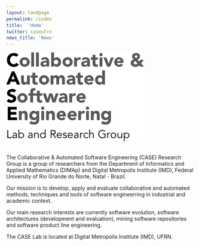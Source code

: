 ```yaml
---
layout: landpage
permalink: /index
title:  'Home'
twitter: caseufrn
news_title: 'News'
---
```

<div class="col-xs-12 col-sm-4">
    <img src="/images/mainLogo.png" class="img-responsive"/>
    &nbsp;<br/><br/>
</div>
<div class="col-xs-12 col-sm-8">
<p>
The Collaborative & Automated Software Engineering (CASE) Research Group is a group of researchers from the Department of Informatics and Applied Mathematics (DIMAp) and Digital Metropolis Institute (IMD), Federal University of Rio Grande do Norte, Natal - Brazil.
</p>
<p>
Our mission is to develop, apply and evaluate collaborative and automated methods, techniques and tools of software engineerring in industrial and academic context. 
</p>
<p>
Our main research interests are currently software evolution, software architectures (development and evaluation), mining software repositories and software product line engineering. 
</p>
<p>
The CASE Lab is located at Digital Metropolis Institute (IMD), UFRN.<br/>
</p>
</div>